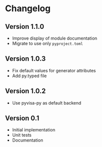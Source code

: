 # Changelog

## Version 1.1.0
- Improve display of module documentation
- Migrate to use only `pyproject.toml`

## Version 1.0.3

- Fix default values for generator attributes
- Add py.typed file

## Version 1.0.2

- Use pyvisa-py as default backend

## Version 0.1

- Initial implementation
- Unit tests
- Documentation
